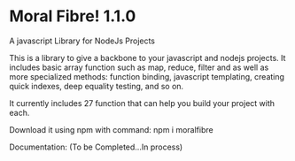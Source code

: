# Moral Fibre! 1.1.0
A javascript Library for NodeJs Projects

This is a library to give a backbone to your javascript and nodejs projects.
It includes basic array function such as map, reduce, filter and as well as more specialized methods: function binding, javascript templating, creating quick indexes, deep equality testing, and so on.

It currently includes 27 function that can help you build your project with each.

Download it using npm with command:
    npm i moralfibre


Documentation: (To be Completed...In process)